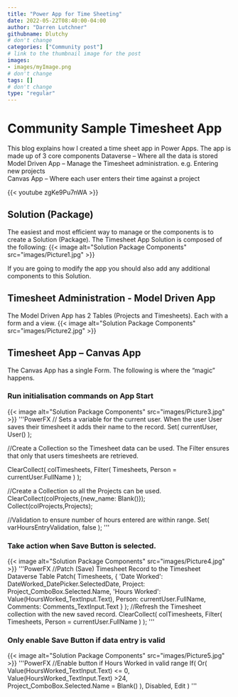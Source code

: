 ```yaml
---
title: "Power App for Time Sheeting"
date: 2022-05-22T08:40:00-04:00
author: "Darren Lutchner"
githubname: Dlutchy
# don't change
categories: ["Community post"]
# link to the thumbnail image for the post
images:
- images/myImage.png
# don't change
tags: []
# don't change
type: "regular"
---
```

# Community Sample Timesheet App
This blog explains how I created a time sheet app in Power Apps. The app is made up of 3 core components
Dataverse – Where all the data is stored
Model Driven App – Manage the Timesheet administration. e.g. Entering new projects  
Canvas App – Where each user enters their time against a project

{{< youtube zgKe9Pu7nWA >}}

## Solution (Package)
The easiest and most efficient way to manage or the components is to create a Solution (Package). The Timesheet App Solution is composed of the following:
{{< image alt="Solution Package Components" src="images/Picture1.jpg" >}}

If you are going to modify the app you should also add any additional components to this Solution.

## Timesheet Administration - Model Driven App
The Model Driven App has 2 Tables (Projects and Timesheets). Each with a form and a view.
{{< image alt="Solution Package Components" src="images/Picture2.jpg" >}}

## Timesheet App – Canvas App
The Canvas App has a single Form. The following is where the “magic” happens.
### Run initialisation commands on App Start
{{< image alt="Solution Package Components" src="images/Picture3.jpg" >}}
'''PowerFX
// Sets a variable for the current user. When the user User saves their timesheet it adds their name to the record.
Set(
    currentUser,
    User()
);

//Create a Collection so the Timesheet data can be used. The Filter ensures that only that users timesheets are retrieved.

ClearCollect(
    colTimesheets,
    Filter(
        Timesheets,
        Person = currentUser.FullName
    )
);

//Create a Collection so all the Projects can be used.
ClearCollect(colProjects,{new_name: Blank()});
Collect(colProjects,Projects);

//Validation to ensure number of hours entered are within range.
Set(
    varHoursEntryValidation,
    false
);
'''

### Take action when Save Button is selected.
{{< image alt="Solution Package Components" src="images/Picture4.jpg" >}}
'''PowerFX
//Patch (Save) Timesheet Record to the Timesheet Dataverse Table
Patch(
    Timesheets,
    {
        'Date Worked': DateWorked_DatePicker.SelectedDate,
        Project: Project_ComboBox.Selected.Name,
        'Hours Worked': Value(HoursWorked_TextInput.Text),
        Person: currentUser.FullName,
        Comments: Comments_TextInput.Text
    }
);
//Refresh the Timesheet collection with the new saved record.
ClearCollect(
    colTimesheets,
    Filter(
        Timesheets,
        Person = currentUser.FullName
    )
);
'''

### Only enable Save Button if data entry is valid
{{< image alt="Solution Package Components" src="images/Picture5.jpg" >}}
'''PowerFX
//Enable button if Hours Worked in valid range
If(
    Or(
        Value(HoursWorked_TextInput.Text) <= 0,
        Value(HoursWorked_TextInput.Text) >24,
        Project_ComboBox.Selected.Name = Blank()
    ),
    Disabled,
    Edit
)
'''